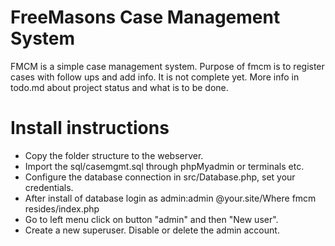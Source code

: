 FreeMasons Case Management System
==================
FMCM is a simple case management system. Purpose of fmcm is to register cases with follow ups and add info.
It is not complete yet. More info in todo.md about project status and what is to be done.


Install instructions
===================

- Copy the folder structure to the webserver.
- Import the sql/casemgmt.sql through phpMyadmin or terminals etc.
- Configure the database connection in src/Database.php, set your credentials.
- After install of database login as admin:admin @your.site/Where fmcm resides/index.php
- Go to left menu click on button "admin" and then "New user".
- Create a new superuser. Disable or delete the admin account.
